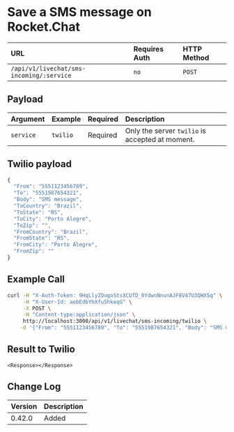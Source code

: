 # Save a SMS message on Rocket.Chat

| URL | Requires Auth | HTTP Method |
| :--- | :--- | :--- |
| `/api/v1/livechat/sms-incoming/:service` | `no` | `POST` |

## Payload

| Argument | Example | Required | Description |
| :--- | :--- | :--- | :--- |
| `service` | `twilio` | Required | Only the server `twilio` is accepted at moment. |

## Twilio payload

```javascript
{
  "From": "5551123456789",
  "To": "5551987654321",
  "Body": "SMS message",
  "ToCountry": "Brazil",
  "ToState": "RS",
  "ToCity": "Porto Alegre",
  "ToZip": "",
  "FromCountry": "Brazil",
  "FromState": "RS",
  "FromCity": "Porto Alegre",
  "FromZip": ""
}
```

## Example Call

```bash
curl -H "X-Auth-Token: 9HqLlyZOugoStsXCUfD_0YdwnNnunAJF8V47U3QHXSq" \
     -H "X-User-Id: aobEdbYhXfu5hkeqG" \
     -X POST \
     -H "Content-type:application/json" \
     http://localhost:3000/api/v1/livechat/sms-incoming/twilio \
    -d '{"From": "5551123456789", "To": "5551987654321", "Body": "SMS message", "ToCountry": "Brazil", "ToState": "RS", "ToCity": "Porto Alegre", "ToZip": "", "FromCountry": "Brazil", "FromState": "RS", "FromCity": "Porto Alegre", "FromZip": ""}'
```

## Result to Twilio

```markup
<Response></Response>
```

## Change Log

| Version | Description |
| :--- | :--- |
| 0.42.0 | Added |

